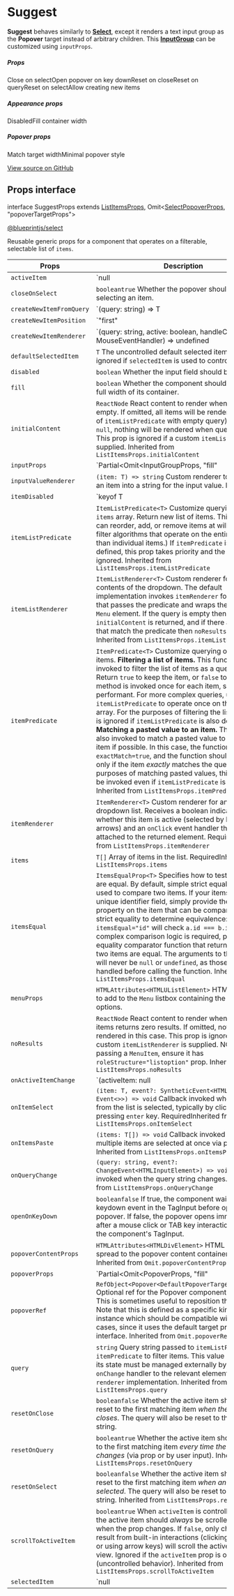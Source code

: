 # Suggest

**Suggest** behaves similarly to [**Select**](#select/select-component), except it renders a text input group as the
**Popover** target instead of arbitrary children. This [**InputGroup**](#core/components/input-group) can
be customized using `inputProps`.

##### Props

Close on selectOpen popover on key downReset on closeReset on queryReset on selectAllow creating new items

##### Appearance props

DisabledFill container width

##### Popover props

Match target widthMinimal popover style

[View source on GitHub](https://github.com/palantir/blueprint/blob/develop/packages/docs-app/src/examples/select-examples/suggestExample.tsx)

## Props interface

interface SuggestProps extends [ListItemsProps](#api/ListItemsProps)<T>, Omit<[SelectPopoverProps](#api/SelectPopoverProps), "popoverTargetProps">

[@blueprintjs/select](https://github.com/palantir/blueprint/blob/d356c8eea/packages/select/src/components/suggest/suggest.tsx#L38)

Reusable generic props for a component that operates on a filterable, selectable list of `items`.

| Props | Description |
| --- | --- |
| `activeItem` | `null | CreateNewItem | T` The currently focused item for keyboard interactions, or `null` to indicate that no item is active. If omitted or `undefined`, this prop will be uncontrolled (managed by the component's state). Use `onActiveItemChange` to listen for updates.  Inherited from `ListItemsProps.activeItem` |
| `closeOnSelect` | `booleantrue` Whether the popover should close after selecting an item. |
| `createNewItemFromQuery` | `(query: string) => T | T[]` If provided, allows new items to be created using the current query string. This is invoked when user interaction causes one or many items to be created, either by pressing the `Enter` key or by clicking on the "Create Item" option. It transforms a query string into one or many items type.  Inherited from `ListItemsProps.createNewItemFromQuery` |
| `createNewItemPosition` | `"first" | "last"'last'` Determines the position of the `createNewItem` within the list: first or last. Only relevant when `createNewItemRenderer` is defined.  Inherited from `ListItemsProps.createNewItemPosition` |
| `createNewItemRenderer` | `(query: string, active: boolean, handleClick: MouseEventHandler<HTMLElement>) => undefined | Element<>` Custom renderer to transform the current query string into a selectable "Create Item" option. If this function is provided, a "Create Item" option will be rendered at the end of the list of items. If this function is not provided, a "Create Item" option will not be displayed.  Inherited from `ListItemsProps.createNewItemRenderer` |
| `defaultSelectedItem` | `T` The uncontrolled default selected item. This prop is ignored if `selectedItem` is used to control the state. |
| `disabled` | `boolean` Whether the input field should be disabled. |
| `fill` | `boolean` Whether the component should take up the full width of its container. |
| `initialContent` | `ReactNode` React content to render when query is empty. If omitted, all items will be rendered (or result of `itemListPredicate` with empty query). If explicit `null`, nothing will be rendered when query is empty.  This prop is ignored if a custom `itemListRenderer` is supplied.  Inherited from `ListItemsProps.initialContent` |
| `inputProps` | `Partial<Omit<InputGroupProps, "fill" | "value" | "disabled" | "onChange">>` Props to pass to the query [InputGroup component](#core/components/input-group).  Some properties are unavailable:   * `inputProps.value`: use `query` instead * `inputProps.onChange`: use `onQueryChange` instead * `inputProps.disabled`: use `disabled` instead * `inputProps.fill`: use `fill` instead   Other notes:   * `inputProps.tagName` will override `popoverProps.targetTagName` * `inputProps.className` will work as expected, but this is redundant with the simpler `className` prop |
| `inputValueRenderer` | `(item: T) => string` Custom renderer to transform an item into a string for the input value.  Required |
| `itemDisabled` | `keyof T | (item: T, index: number) => boolean` Determine if the given item is disabled. Provide a callback function, or simply provide the name of a boolean property on the item that exposes its disabled state.  Inherited from `ListItemsProps.itemDisabled` |
| `itemListPredicate` | `ItemListPredicate<T>` Customize querying of entire `items` array. Return new list of items. This method can reorder, add, or remove items at will. (Supports filter algorithms that operate on the entire set, rather than individual items.)  If `itemPredicate` is also defined, this prop takes priority and the other will be ignored.  Inherited from `ListItemsProps.itemListPredicate` |
| `itemListRenderer` | `ItemListRenderer<T>` Custom renderer for the contents of the dropdown.  The default implementation invokes `itemRenderer` for each item that passes the predicate and wraps them all in a `Menu` element. If the query is empty then `initialContent` is returned, and if there are no items that match the predicate then `noResults` is returned.  Inherited from `ListItemsProps.itemListRenderer` |
| `itemPredicate` | `ItemPredicate<T>` Customize querying of individual items.  **Filtering a list of items.** This function is invoked to filter the list of items as a query is typed. Return `true` to keep the item, or `false` to hide. This method is invoked once for each item, so it should be performant. For more complex queries, use `itemListPredicate` to operate once on the entire array. For the purposes of filtering the list, this prop is ignored if `itemListPredicate` is also defined.  **Matching a pasted value to an item.** This function is also invoked to match a pasted value to an existing item if possible. In this case, the function will receive `exactMatch=true`, and the function should return true only if the item *exactly* matches the query. For the purposes of matching pasted values, this prop will be invoked even if `itemListPredicate` is defined.  Inherited from `ListItemsProps.itemPredicate` |
| `itemRenderer` | `ItemRenderer<T>` Custom renderer for an item in the dropdown list. Receives a boolean indicating whether this item is active (selected by keyboard arrows) and an `onClick` event handler that should be attached to the returned element.  RequiredInherited from `ListItemsProps.itemRenderer` |
| `items` | `T[]` Array of items in the list.  RequiredInherited from `ListItemsProps.items` |
| `itemsEqual` | `ItemsEqualProp<T>` Specifies how to test if two items are equal. By default, simple strict equality (`===`) is used to compare two items.  If your items have a unique identifier field, simply provide the name of a property on the item that can be compared with strict equality to determine equivalence: `itemsEqual="id"` will check `a.id === b.id`.  If more complex comparison logic is required, provide an equality comparator function that returns `true` if the two items are equal. The arguments to this function will never be `null` or `undefined`, as those values are handled before calling the function.  Inherited from `ListItemsProps.itemsEqual` |
| `menuProps` | `HTMLAttributes<HTMLUListElement>` HTML attributes to add to the `Menu` listbox containing the selectable options. |
| `noResults` | `ReactNode` React content to render when filtering items returns zero results. If omitted, nothing will be rendered in this case.  This prop is ignored if a custom `itemListRenderer` is supplied.  NOTE: if passing a `MenuItem`, ensure it has `roleStructure="listoption"` prop.  Inherited from `ListItemsProps.noResults` |
| `onActiveItemChange` | `(activeItem: null | T, isCreateNewItem: boolean) => void` Invoked when user interaction should change the active item: arrow keys move it up/down in the list, selecting an item makes it active, and changing the query may reset it to the first item in the list if it no longer matches the filter.  If the "Create Item" option is displayed and currently active, then `isCreateNewItem` will be `true` and `activeItem` will be `null`. In this case, you should provide a valid `CreateNewItem` object to the `activeItem` *prop* in order for the "Create Item" option to appear as active.  **Note:** You can instantiate a `CreateNewItem` object using the `getCreateNewItem()` utility exported from this package.  Inherited from `ListItemsProps.onActiveItemChange` |
| `onItemSelect` | `(item: T, event?: SyntheticEvent<HTMLElement, Event<>>) => void` Callback invoked when an item from the list is selected, typically by clicking or pressing `enter` key.  RequiredInherited from `ListItemsProps.onItemSelect` |
| `onItemsPaste` | `(items: T[]) => void` Callback invoked when multiple items are selected at once via pasting.  Inherited from `ListItemsProps.onItemsPaste` |
| `onQueryChange` | `(query: string, event?: ChangeEvent<HTMLInputElement>) => void` Callback invoked when the query string changes.  Inherited from `ListItemsProps.onQueryChange` |
| `openOnKeyDown` | `booleanfalse` If true, the component waits until a keydown event in the TagInput before opening its popover.  If false, the popover opens immediately after a mouse click or TAB key interaction focuses the component's TagInput. |
| `popoverContentProps` | `HTMLAttributes<HTMLDivElement>` HTML attributes to spread to the popover content container element.  Inherited from `Omit.popoverContentProps` |
| `popoverProps` | `Partial<Omit<PopoverProps<DefaultPopoverTargetHTMLProps>, "fill" | "content" | "defaultIsOpen" | "renderTarget">>` Props to spread to the popover.  Note that `content` cannot be changed, but you may apply some props to the content wrapper element with `popoverContentProps`. Likewise, `targetProps` is no longer supported as it was in Blueprint v4, but you may use `popoverTargetProps` instead.  N.B. `disabled` is supported here, as this can be distinct from disabling the entire select button / input control element. There are some cases where we only want to disable the popover interaction.  Inherited from `Omit.popoverProps` |
| `popoverRef` | `RefObject<Popover<DefaultPopoverTargetHTMLProps>>` Optional ref for the Popover component instance. This is sometimes useful to reposition the popover.  Note that this is defined as a specific kind of Popover instance which should be compatible with most use cases, since it uses the default target props interface.  Inherited from `Omit.popoverRef` |
| `query` | `string` Query string passed to `itemListPredicate` or `itemPredicate` to filter items. This value is controlled: its state must be managed externally by attaching an `onChange` handler to the relevant element in your `renderer` implementation.  Inherited from `ListItemsProps.query` |
| `resetOnClose` | `booleanfalse` Whether the active item should be reset to the first matching item *when the popover closes*. The query will also be reset to the empty string. |
| `resetOnQuery` | `booleantrue` Whether the active item should be reset to the first matching item *every time the query changes* (via prop or by user input).  Inherited from `ListItemsProps.resetOnQuery` |
| `resetOnSelect` | `booleanfalse` Whether the active item should be reset to the first matching item *when an item is selected*. The query will also be reset to the empty string.  Inherited from `ListItemsProps.resetOnSelect` |
| `scrollToActiveItem` | `booleantrue` When `activeItem` is controlled, whether the active item should *always* be scrolled into view when the prop changes. If `false`, only changes that result from built-in interactions (clicking, querying, or using arrow keys) will scroll the active item into view. Ignored if the `activeItem` prop is omitted (uncontrolled behavior).  Inherited from `ListItemsProps.scrollToActiveItem` |
| `selectedItem` | `null | T` The currently selected item, or `null` to indicate that no item is selected. If omitted or `undefined`, this prop will be uncontrolled (managed by the component's state). Use `onItemSelect` to listen for updates. |